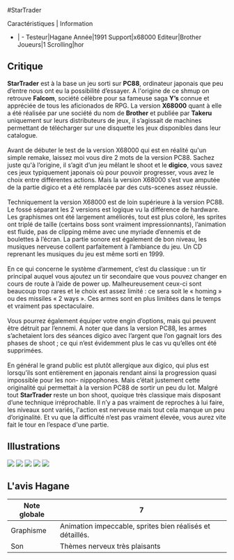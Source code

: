 #StarTrader

Caractéristiques | Information
- | -
Testeur|Hagane
Année|1991
Support|x68000
Editeur|Brother
Joueurs|1
Scrolling|hor

## Critique
<b>StarTrader</b> est à la base un jeu sorti sur <b>PC88</b>, ordinateur japonais que peu d’entre nous ont eu la possibilité d’essayer. A l'origine de ce shmup on retrouve <b>Falcom</b>, société célèbre pour sa fameuse saga <b>Y’s</b> connue et appréciée de tous les aficionados de RPG. La version <b>X68000</b> quant à elle a été réalisée par une société du nom de <b>Brother</b> et publiée par <b>Takeru</b> uniquement sur leurs distributeurs de jeux, il s’agissait de machines permettant de télécharger sur une disquette les jeux disponibles dans leur catalogue.<br/><br/>Avant de débuter le test de la version X68000 qui est en réalité qu'un simple remake, laissez moi vous dire 2 mots de la version PC88. Sachez juste qu'à l’origine, il s’agit d’un jeu mêlant le shoot et le <b>digico</b>, vous savez ces jeux typiquement japonais où pour pouvoir progresser, vous avez le choix entre différentes actions. Mais la version X68000 s’est vue amputée de la partie digico et a été remplacée par des cuts-scenes assez réussie.<br/><br/>Techniquement la version X68000 est de loin supérieure à la version PC88. Le fossé séparant les 2 versions est logique vu la différence de hardware. Les graphismes ont été largement améliorés, tout est plus coloré, les sprites ont triplé de taille (certains boss sont vraiment impressionnants), l’animation est fluide, pas de clipping même avec une myriade d’ennemis et de boulettes à l’écran. La partie sonore est également de bon niveau, les musiques nerveuse collent parfaitement à l’ambiance du jeu. Un CD reprenant les musiques du jeu est même sorti en 1999.<br/><br/>En ce qui concerne le système d’armement, c’est du classique : un tir principal auquel vous ajoutez un tir secondaire que vous pouvez changer en cours de route à l’aide de power up. Malheureusement ceux-ci sont beaucoup trop rares et le choix est assez limité : ce sera soit le « homing » ou des missiles « 2 ways ». Ces armes sont en plus limitées dans le temps et vraiment pas spectaculaire. <br/><br/>Vous pourrez également équiper votre engin d’options, mais qui peuvent être détruit par l’ennemi. A noter que dans la version PC88, les armes s’achetaient lors des séances digico avec l’argent que l’on gagnait lors des phases de shoot ; ce qui n’est évidemment plus le cas vu qu’elles ont été supprimées.<br/><br/>En général le grand public est plutôt allergique aux digico, qui plus est lorsqu’ils sont entièrement en japonais rendant ainsi la progression quasi impossible pour les non- nippophones. Mais c’était justement cette originalité qui permettait à la version PC88 de sortir un peu du lot. Malgré tout <b>StarTrader</b> reste un bon shoot, quoique très classique mais disposant d’une technique irréprochable. Il n’y a pas vraiment de reproches à lui faire, les niveaux sont variés, l'action est nerveuse mais tout cela manque un peu d’originalité. Et vu que la difficulté n’est pas vraiment élevée, vous aurez vite fait le tour en l’espace d'une partie.

## Illustrations
![](http://www.shmup.com/images/thumbs/img_fiche_1_891.png)
![](http://www.shmup.com/images/thumbs/img_fiche_2_891.png)
![](http://www.shmup.com/images/thumbs/img_fiche_3_891.png)
![](http://www.shmup.com/images/thumbs/img_fiche_4_891.png)
![](http://www.shmup.com/images/thumbs/img_fiche_5_891.png)

## L'avis Hagane
Note globale|7
-|-
Graphisme|Animation impeccable, sprites bien réalisés et détaillés.
Son|Thèmes nerveux très plaisants
